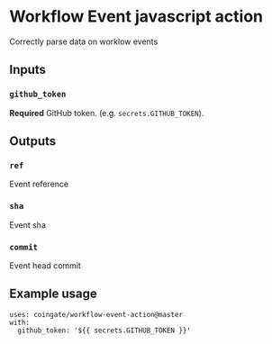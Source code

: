 # Workflow Event javascript action

Correctly parse data on worklow events

## Inputs

### `github_token`

**Required** GitHub token. (e.g. `secrets.GITHUB_TOKEN`).

## Outputs

### `ref`

Event reference

### `sha`

Event sha

### `commit`

Event head commit

## Example usage

```
uses: coingate/workflow-event-action@master
with:
  github_token: '${{ secrets.GITHUB_TOKEN }}'
```